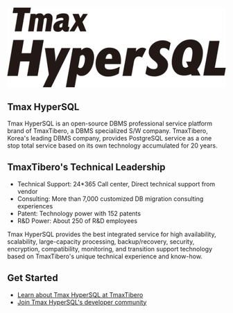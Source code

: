 <p align="center">
<img
    src="/profile/hypersql-logo.png"
    alt="HyperSQL Logo"
    style="display: inline-block; margin: 0 auto; width: 640px"
/>
</p>

## Tmax HyperSQL

Tmax HyperSQL is an open-source DBMS professional service platform brand of TmaxTibero, a DBMS specialized S/W company.
TmaxTibero, Korea's leading DBMS company, provides PostgreSQL service as a one stop total service based on its own technology accumulated for 20 years.

## TmaxTibero's Technical Leadership
- Technical Support: 24*365 Call center, Direct technical support from vendor
- Consulting: More than 7,000 customized DB migration consulting experiences
- Patent: Technology power with 152 patents
- R&D Power: About 250 of R&D employees

Tmax HyperSQL provides the best integrated service for high availability, scalability, large-capacity processing, backup/recovery, security, encryption, compatibility, monitoring, and transition support technology based on TmaxTibero's unique technical experience and know-how.

## Get Started
- <a href="https://www.tmaxtibero.com/product/productView.do?seq=&rnum=&prod_cd=hypersql&detail_gubun=prod_question">Learn about Tmax HyperSQL at TmaxTibero</a>
- <a href="https://hypersql.github.io/postgresql-knowledge/">Join Tmax HyperSQL's developer community</a>

